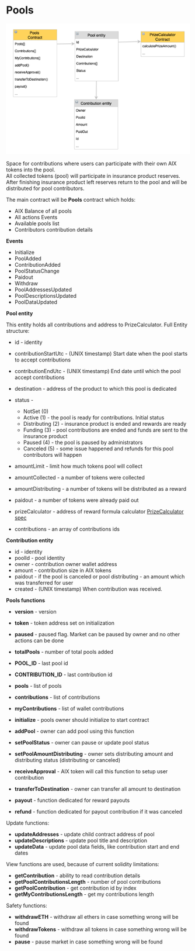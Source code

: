 # Pools

![Pools Contracts](/images/poolsContracts.png?raw=true "Pools Contracts")

Space for contributions where users can participate with their own AIX tokens into the pool.  
All collected tokens (pool) will participate in insurance product reserves.  
After finishing insurance product left reserves return to the pool and will be distributed for pool contributors.  

The main contract will be **Pools** contract which holds:

* AIX Balance of all pools  
* All actions Events  
* Available pools list  
* Contributors contribution details  

**Events**

* Initialize
* PoolAdded
* ContributionAdded
* PoolStatusChange
* Paidout
* Withdraw
* PoolAddressesUpdated
* PoolDescriptionsUpdated
* PoolDataUpdated

**Pool entity**

This entity holds all contributions and address to PrizeCalculator. Full Entity structure:

* id - identity
* contributionStartUtc - (UNIX timestamp) Start date when the pool starts to accept contributions  
* contributionEndUtc - (UNIX timestamp) End date until which the pool accept contributions  
* destination - address of the product to which this pool is dedicated  
* status - 

  * NotSet (0)
  * Active (1) - the pool is ready for contributions. Initial status  
  * Distributing (2) - insurance product is ended and rewards are ready  
  * Funding (3) - pool contributions are ended and funds are sent to the insurance product  
  * Paused (4) - the pool is paused by administrators  
  * Canceled (5) - some issue happened and refunds for this pool contributors will happen  
   
* amountLimit - limit how much tokens pool will collect  
* amountCollected - a number of tokens were collected  
* amountDistributing - a number of tokens will be distributed as a reward  
* paidout - a number of tokens were already paid out  
* prizeCalculator - address of reward formula calculator [PrizeCalculator spec](PrizeCalculator.md)
* contributions - an array of contributions ids


**Contribution entity**

* id - identity
* poolId - pool identity
* owner - contribution owner wallet address
* amount - contribution size in AIX tokens
* paidout - if the pool is canceled or pool distributing - an amount which was transferred for user
* created - (UNIX timestamp) When contribution was received.


**Pools functions**

* **version** - version  
* **token** - token address set on initialization  
* **paused** - paused flag. Market can be paused by owner and no other actions can be done  
* **totalPools** - number of total pools added
* **POOL_ID** - last pool id
* **CONTRIBUTION_ID** - last contribution id

* **pools** - list of pools  
* **contributions** - list of contributions  
* **myContributions** - list of wallet contributions  

* **initialize** - pools owner should initialize to start contract  
* **addPool** - owner can add pool using this function  
* **setPoolStatus** - owner can pause or update pool status  
* **setPoolAmountDistributing** - owner sets distributing amount and distributing status (distributing or canceled)  
* **receiveApproval** - AIX token will call this function to setup user contribution  
* **transferToDestination** - owner can transfer all amount to destination  
* **payout** - function dedicated for reward payouts  
* **refund** - function dedicated for payout contribution if it was canceled

Update functions:

* **updateAddresses** - update child contract address of pool
* **updateDescriptions** - update pool title and description
* **updateData** - update pool data fields, like contribution start and end dates

View functions are used, because of current solidity limitations:  

* **getContribution** - ability to read contribution details
* **getPoolContributionsLength** - number of pool contributions
* **getPoolContribution** - get contribution id by index
* **getMyContributionsLength** - get my contributions length

Safety functions:  

* **withdrawETH** - withdraw all ethers in case something wrong will be found
* **withdrawTokens** - withdraw all tokens in case something wrong will be found
* **pause** - pause market in case something wrong will be found